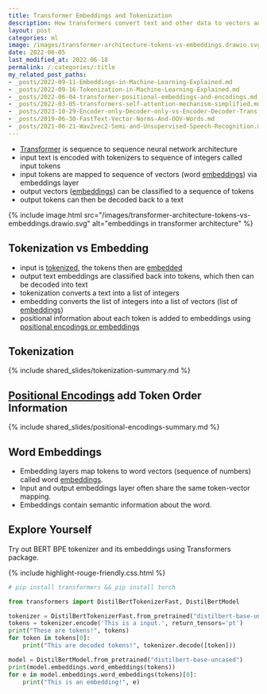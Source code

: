 ```yaml
---
title: Transformer Embeddings and Tokenization
description: How transformers convert text and other data to vectors and back using tokenization, positional encoding, embedding layers.
layout: post
categories: ml
image: /images/transformer-architecture-tokens-vs-embeddings.drawio.svg
date: 2022-06-05
last_modified_at: 2022-06-18
permalink: /:categories/:title
my_related_post_paths:
- _posts/2022-09-11-Embeddings-in-Machine-Learning-Explained.md
- _posts/2022-09-16-Tokenization-in-Machine-Learning-Explained.md
- _posts/2022-06-04-transformer-positional-embeddings-and-encodings.md
- _posts/2022-03-05-transformers-self-attention-mechanism-simplified.md
- _posts/2023-10-29-Encoder-only-Decoder-only-vs-Encoder-Decoder-Transfomer.md
- _posts/2019-06-30-FastText-Vector-Norms-And-OOV-Words.md
- _posts/2021-06-21-Wav2vec2-Semi-and-Unsupervised-Speech-Recognition.md
---
```



- [Transformer](/ml/transformers-self-attention-mechanism-simplified) is sequence to sequence neural network architecture
- input text is encoded with tokenizers to sequence of integers called input tokens
- input tokens are mapped to sequence of vectors (word [embeddings](/ml/Embeddings-in-Machine-Learning-Explained)) via embeddings layer 
- output vectors ([embeddings](/ml/Embeddings-in-Machine-Learning-Explained)) can be classified to a sequence of tokens
- output tokens can then be decoded back to a text

{% include image.html src="/images/transformer-architecture-tokens-vs-embeddings.drawio.svg" alt="embeddings in transformer architecture" %}


## Tokenization vs Embedding
- input is [tokenized](/ml/Tokenization-in-Machine-Learning-Explained), the tokens then are [embedded](/ml/Embeddings-in-Machine-Learning-Explained)
- output text embeddings are classified back into tokens, which then can be decoded into text
- tokenization converts a text into a list of integers
- embedding converts the list of integers into a list of vectors (list of [embeddings](/ml/Embeddings-in-Machine-Learning-Explained))
- positional information about each token is added to embeddings using [positional encodings or embeddings](/ml/transformer-positional-embeddings-and-encodings)

## Tokenization

{% include shared_slides/tokenization-summary.md %}


## [Positional Encodings](/ml/transformer-positional-embeddings-and-encodings) add Token Order Information

{% include shared_slides/positional-encodings-summary.md %}


## Word Embeddings
- Embedding layers map tokens to word vectors (sequence of numbers) called word [embeddings](/ml/Embeddings-in-Machine-Learning-Explained).
- Input and output embeddings layer often share the same token-vector mapping.
- Embeddings contain semantic information about the word.


## Explore Yourself
Try out BERT BPE tokenizer and its embeddings using Transformers package.

{% include highlight-rouge-friendly.css.html %}

```python
# pip install transformers && pip install torch

from transformers import DistilBertTokenizerFast, DistilBertModel

tokenizer = DistilBertTokenizerFast.from_pretrained("distilbert-base-uncased")
tokens = tokenizer.encode('This is a input.', return_tensors='pt')
print("These are tokens!", tokens)
for token in tokens[0]:
    print("This are decoded tokens!", tokenizer.decode([token]))

model = DistilBertModel.from_pretrained("distilbert-base-uncased")
print(model.embeddings.word_embeddings(tokens))
for e in model.embeddings.word_embeddings(tokens)[0]:
    print("This is an embedding!", e)
```